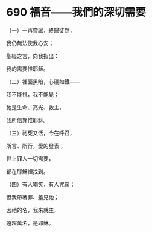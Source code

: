 # 690 福音——我們的深切需要

（一）一再嘗試，終歸徒然，

我仍無法使我心安；

聖經之言，向我指出：

我的需要惟耶穌。

（二）裡面黑暗，心硬如鐵——

我不能視，我不能覺；

祂是生命、亮光、救主，

我所信靠惟耶穌。

（三）祂死又活，今在呼召，

所言、所行，愛的發表；

世上罪人一切需要，

都在耶穌裡找到。

（四）有人嘲笑，有人咒駡；

但我帶著罪、羞見祂；

因祂的名，我來就主，

遠超萬名，是耶穌。

